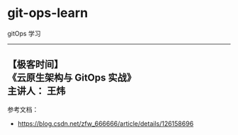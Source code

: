 # git-ops-learn
gitOps 学习

---
【极客时间】  
**《云原生架构与 GitOps 实战》**  
**主讲人： 王炜**
---
参考文档：
- https://blog.csdn.net/zfw_666666/article/details/126158696
